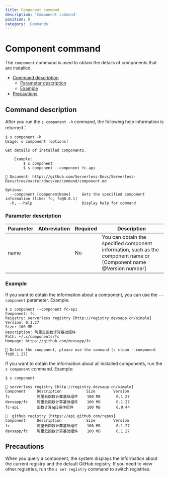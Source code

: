 ```yaml
---
title: Component command
description: 'Component command'
position: 8
category: 'Commands'
---
```


# Component command

The `component` command is used to obtain the details of components that are installed.

- [Command description](#Command-description)
    - [Parameter description](#Parameter-description)
    - [Example](#Example)
- [Precautions](#Precautions)

## Command description

After you run the `s component -h` command, the following help information is returned：

```shell script
$ s component -h
Usage: s component [options]

Get details of installed components.
    
    Example:
        $ s component
        $ s component --component fc-api

📖 Document: https://github.com/Serverless-Devs/Serverless-Devs/tree/master/docs/en/command/component.md

Options:
  --component [componentName]     Gets the specified component information (like: fc, fc@0.0.1)
  -h, --help                      Display help for command
```

### Parameter description

| Parameter | Abbreviation | Required | Description | 
|-----|-----|-----|-----| 
| name | | No | You can obtain the specified component information, such as the component name or [Component name @Version number] |

### Example

If you want to obtain the information about a component, you can use the `--component` parameter. Example: 

```shell script
$ s component --component fc-api
Component: fc
Reigstry: serverless registry [http://registry.devsapp.cn/simple] 
Version: 0.1.27  
Size: 100 MB
Description: 阿里云函数计算基础组件
Path: ~/.s/components/fc
Hompage: https://github.com/devsapp/fc

🙋 Delete the component, please use the command [s clean --component fc@0.1.27]
```

If you want to obtain the information about all installed components, run the `s component` command. Example:
```shell script
$ s component 

🔎 serverless registry [http://registry.devsapp.cn/simple] 
Component     Description           Size        Version 
fc            阿里云函数计算基础组件    100 MB       0.1.27
devsapp/fc    阿里云函数计算基础组件    100 MB       0.1.27
fc-api        函数计算api操作组件      100 MB       0.0.44

🔎  github registry [https://api.github.com/repos]
Component     Description           Size        Version 
fc            阿里云函数计算基础组件    100 MB       0.1.27
devsapp/fc    阿里云函数计算基础组件    100 MB       0.1.27

```


## Precautions
When you query a component, the system displays the information about the current registry and the default GitHub registry. If you need to view other registries, run the `s set registry` command to switch registries.
